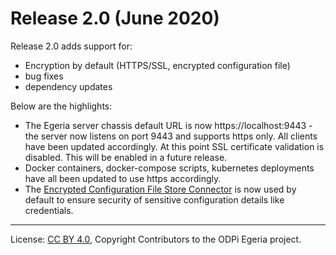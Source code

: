 <!-- SPDX-License-Identifier: CC-BY-4.0 -->
<!-- Copyright Contributors to the ODPi Egeria project. -->

# Release 2.0 (June 2020)

Release 2.0 adds support for:

- Encryption by default (HTTPS/SSL, encrypted configuration file)
- bug fixes
- dependency updates

Below are the highlights:

- The Egeria server chassis default URL is now https://localhost:9443 - the server now listens on port 9443 and supports https only. All clients have been updated accordingly. At this point SSL certificate validation is disabled.  This will be enabled in a future release.
- Docker containers, docker-compose scripts, kubernetes deployments have all been updated to use https accordingly.
- The [Encrypted Configuration File Store Connector](../open-metadata-implementation/adapters/open-connectors/configuration-store-connectors/configuration-encrypted-file-store-connector/README.md) is now used by default to ensure security of sensitive configuration details like credentials.

----
License: [CC BY 4.0](https://creativecommons.org/licenses/by/4.0/),
Copyright Contributors to the ODPi Egeria project.
